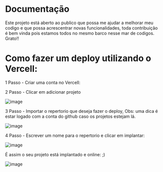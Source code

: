 # Documentação

Este projeto está aberto ao publico que possa me ajudar a melhorar meu codigo e que possa acrescentrar novas funcionalidades, toda contribuição é bem vinda pois estamos todos no mesmo barco nesse mar de codigos. Grato!!

# Como fazer um deploy utilizando o Vercell:

1 Passo - Criar uma conta no Vercell:

2 Passo - Clicar em adicionar projeto

![image](https://github.com/AlexandreMatos1/projeto-integrador-/assets/152565845/28bffc04-75bc-4629-a360-321378990c81)

3 Passo - Importar o repertorio que deseja fazer o deploy, Obs: uma dica é estar logado com a conta do github caso os projetos estejam lá.

![image](https://github.com/AlexandreMatos1/projeto-integrador-/assets/152565845/46031251-fc35-483f-a241-a1562b28f7c3)

4 Passo - Escrever um nome para o repertorio e clicar em implantar:

![image](https://github.com/AlexandreMatos1/projeto-integrador-/assets/152565845/c8006e22-a3b3-4956-8623-c2e1625fc137)

É assim o seu projeto está implantado e online: ;)

![image](https://github.com/AlexandreMatos1/projeto-integrador-/assets/152565845/1af520fb-3bad-4f9f-9123-29dc392dce4c)


